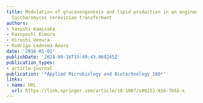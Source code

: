 ```yaml
---
title: Modulation of gluconeogenesis and lipid production in an engineered oleaginous
  Saccharomyces cerevisiae transformant
authors:
- Yasushi Kamisaka
- Kazuyoshi Kimura
- Hiroshi Uemura
- Rodrigo Ledesma-Amaro
date: '2016-01-01'
publishDate: '2024-09-16T15:49:43.069245Z'
publication_types:
- article-journal
publication: '*Applied Microbiology and Biotechnology 100*'
links:
- name: URL
  url: https://link.springer.com/article/10.1007/s00253-016-7662-x
---
```

